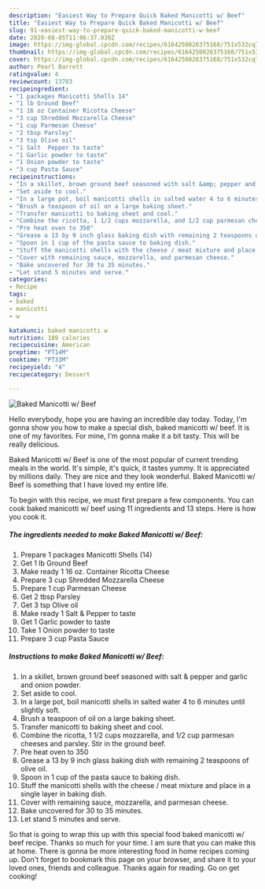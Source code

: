 ```yaml
---
description: "Easiest Way to Prepare Quick Baked Manicotti w/ Beef"
title: "Easiest Way to Prepare Quick Baked Manicotti w/ Beef"
slug: 91-easiest-way-to-prepare-quick-baked-manicotti-w-beef
date: 2020-08-05T11:06:37.030Z
image: https://img-global.cpcdn.com/recipes/6164250826375168/751x532cq70/baked-manicotti-w-beef-recipe-main-photo.jpg
thumbnail: https://img-global.cpcdn.com/recipes/6164250826375168/751x532cq70/baked-manicotti-w-beef-recipe-main-photo.jpg
cover: https://img-global.cpcdn.com/recipes/6164250826375168/751x532cq70/baked-manicotti-w-beef-recipe-main-photo.jpg
author: Pearl Barrett
ratingvalue: 4
reviewcount: 13783
recipeingredient:
- "1 packages Manicotti Shells 14"
- "1 lb Ground Beef"
- "1 16 oz Container Ricotta Cheese"
- "3 cup Shredded Mozzarella Cheese"
- "1 cup Parmesan Cheese"
- "2 tbsp Parsley"
- "3 tsp Olive oil"
- "1 Salt  Pepper to taste"
- "1 Garlic powder to taste"
- "1 Onion powder to taste"
- "3 cup Pasta Sauce"
recipeinstructions:
- "In a skillet, brown ground beef seasoned with salt &amp; pepper and garlic and onion powder."
- "Set aside to cool."
- "In a large pot, boil manicotti shells in salted water 4 to 6 minutes until slightly soft."
- "Brush a teaspoon of oil on a large baking sheet."
- "Transfer manicotti to baking sheet and cool."
- "Combine the ricotta, 1 1/2 cups mozzarella, and 1/2 cup parmesan cheeses and parsley. Stir in the ground beef."
- "Pre heat oven to 350"
- "Grease a 13 by 9 inch glass baking dish with remaining 2 teaspoons of olive oil."
- "Spoon in 1 cup of the pasta sauce to baking dish."
- "Stuff the manicotti shells with the cheese / meat mixture and place in a single layer in baking dish."
- "Cover with remaining sauce, mozzarella, and parmesan cheese."
- "Bake uncovered for 30 to 35 minutes."
- "Let stand 5 minutes and serve."
categories:
- Recipe
tags:
- baked
- manicotti
- w

katakunci: baked manicotti w 
nutrition: 189 calories
recipecuisine: American
preptime: "PT14M"
cooktime: "PT33M"
recipeyield: "4"
recipecategory: Dessert

---
```



![Baked Manicotti w/ Beef](https://img-global.cpcdn.com/recipes/6164250826375168/751x532cq70/baked-manicotti-w-beef-recipe-main-photo.jpg)

Hello everybody, hope you are having an incredible day today. Today, I'm gonna show you how to make a special dish, baked manicotti w/ beef. It is one of my favorites. For mine, I'm gonna make it a bit tasty. This will be really delicious.

Baked Manicotti w/ Beef is one of the most popular of current trending meals in the world. It's simple, it's quick, it tastes yummy. It is appreciated by millions daily. They are nice and they look wonderful. Baked Manicotti w/ Beef is something that I have loved my entire life.




To begin with this recipe, we must first prepare a few components. You can cook baked manicotti w/ beef using 11 ingredients and 13 steps. Here is how you cook it.

<!--inarticleads1-->

##### The ingredients needed to make Baked Manicotti w/ Beef:

1. Prepare 1 packages Manicotti Shells (14)
1. Get 1 lb Ground Beef
1. Make ready 1 16 oz. Container Ricotta Cheese
1. Prepare 3 cup Shredded Mozzarella Cheese
1. Prepare 1 cup Parmesan Cheese
1. Get 2 tbsp Parsley
1. Get 3 tsp Olive oil
1. Make ready 1 Salt &amp; Pepper to taste
1. Get 1 Garlic powder to taste
1. Take 1 Onion powder to taste
1. Prepare 3 cup Pasta Sauce




<!--inarticleads2-->

##### Instructions to make Baked Manicotti w/ Beef:

1. In a skillet, brown ground beef seasoned with salt &amp; pepper and garlic and onion powder.
1. Set aside to cool.
1. In a large pot, boil manicotti shells in salted water 4 to 6 minutes until slightly soft.
1. Brush a teaspoon of oil on a large baking sheet.
1. Transfer manicotti to baking sheet and cool.
1. Combine the ricotta, 1 1/2 cups mozzarella, and 1/2 cup parmesan cheeses and parsley. Stir in the ground beef.
1. Pre heat oven to 350
1. Grease a 13 by 9 inch glass baking dish with remaining 2 teaspoons of olive oil.
1. Spoon in 1 cup of the pasta sauce to baking dish.
1. Stuff the manicotti shells with the cheese / meat mixture and place in a single layer in baking dish.
1. Cover with remaining sauce, mozzarella, and parmesan cheese.
1. Bake uncovered for 30 to 35 minutes.
1. Let stand 5 minutes and serve.




So that is going to wrap this up with this special food baked manicotti w/ beef recipe. Thanks so much for your time. I am sure that you can make this at home. There is gonna be more interesting food in home recipes coming up. Don't forget to bookmark this page on your browser, and share it to your loved ones, friends and colleague. Thanks again for reading. Go on get cooking!
